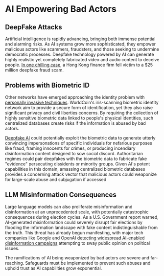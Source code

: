 # AI Empowering Bad Actors

## DeepFake Attacks

Artificial intelligence is rapidly advancing, bringing both immense potential and alarming risks. As AI systems grow more sophisticated, they empower malicious actors like scammers, fraudsters, and those seeking to undermine democratic processes. Deepfake technology powered by AI can generate highly realistic yet completely fabricated video and audio content to deceive people. [In one chilling case](https://incode.com/blog/25-million-deepfake-fraud-hong-kong/), a Hong Kong finance firm fell victim to a $25 million deepfake fraud scam.

## Problems with Biometric ID

Other networks have emerged approaching the identity problem with [personally invasive techniques](https://www.infosecurity-magazine.com/news/goldpickaxe-trojan-biometric/). WorldCoin's iris-scanning biometric identity network aim to provide a secure form of identification, yet they also raise significant privacy and civil liberties concerns. By requiring the collection of highly sensitive biometric data linked to people's physical identities, such centralized databases create risks if the information is abused by bad actors.

[Deepfake AI](https://www.gao.gov/assets/gao-20-379sp.pdf) could potentially exploit the biometric data to generate utterly convincing impersonations of specific individuals for nefarious purposes like fraud, framing innocents for crimes, or producing incendiary disinformation content designed to sow social discord. Authoritarian regimes could pair deepfakes with the biometric data to fabricate fake "evidence" persecuting dissidents or minority groups. Given AI's potent capabilities in this domain, amassing centralized biometric databases provides a concerning attack vector that malicious actors could weaponize for large-scale abuse and subjugation if accessed

## LLM Misinformation Consequences

Large language models can also proliferate misinformation and disinformation at an unprecedented scale, with potentially catastrophic consequences during election cycles. As a U.S. Government report warned, AI-generated misinformation could severely disrupt fair elections by flooding the information landscape with fake content indistinguishable from the truth. This threat has already begun manifesting, with major tech companies like Google and OpenAI [detecting widespread AI-enabled disinformation campaigns](https://fortune.com/2024/02/27/election-misinformation-genai-chatbots-google-openai/) attempting to sway public opinion on political issues.

The ramifications of AI being weaponized by bad actors are severe and far-reaching. Safeguards must be implemented to prevent such abuses and uphold trust as AI capabilities grow exponential.
